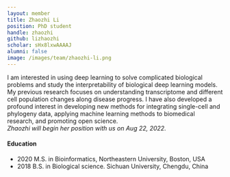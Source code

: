 ```yaml
---
layout: member
title: Zhaozhi Li
position: PhD student
handle: zhaozhi
github: lizhaozhi
scholar: sHx8lxwAAAAJ
alumni: false
image: /images/team/zhaozhi-li.png
---
```


I am interested in using deep learning to solve complicated biological problems and study the interpretability of biological deep learning models.  My previous research focuses on understanding transcriptome and different cell population changes along disease progress. I have also developed a profound interest in developing new methods for integrating single-cell and phylogeny data, applying machine learning methods to biomedical research, and promoting open science. \
*Zhaozhi will begin her position with us on Aug 22, 2022.* 


#### Education 
* 2020 M.S. in Bioinformatics, Northeastern University, Boston, USA
* 2018 B.S. in Biological science. Sichuan University, Chengdu, China
